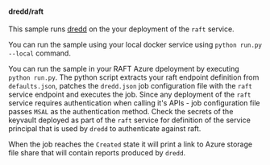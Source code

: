 #### dredd/raft

This sample runs [dredd](https://github.com/apiaryio/dredd) on the your deployment of the `raft` service.

You can run the sample using your local docker service using `python run.py --local` command.

You can run the sample in your RAFT Azure dpeloyment by executing `python run.py`. The python script extracts your raft endpoint definition from `defaults.json`, patches the `dredd.json` job configuration file with the `raft` service endpoint and executes the job. Since any deployment of the `raft` service requires authentication when calling it's APIs - job configuration file passes `MSAL` as the authentication method. Check the secrets of the keyvault deployed as part of the `raft` service for definition of the service principal that is used by `dredd` to authenticate against raft.

When the job reaches the `Created` state it will print a link to Azure storage file share that will contain reports produced by `dredd`. 
